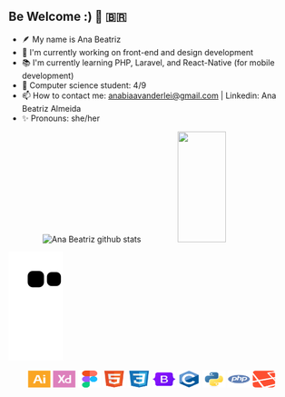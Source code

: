   ## Be Welcome :) 👋 🇧🇷

  - 🪶 My name is Ana Beatriz
  - 🌱 I'm currently working on front-end and design development
  - 📚 I'm currently learning PHP, Laravel, and React-Native (for mobile development)
  - 📖 Computer science student: 4/9 
  - 📫 How to contact me: anabiaavanderlei@gmail.com | Linkedin: Ana Beatriz Almeida
  - ✨ Pronouns: she/her


<div align="center">  
  <img width="49%" height="195px" src="https://github-readme-stats.vercel.app/api?username=beatrizAVanderlei&show_icons=true&count_private=true&hide_border=true&title_color=f4cd7c&icon_color=73d0ff&text_color=c7c8c2&bg_color=1f2430" alt="Ana Beatriz github stats" /> 
  <img width="41%" height="195px" src="https://github-readme-stats.vercel.app/api/top-langs/?username=beatrizAVanderlei&layout=compact&hide_border=true&title_color=f4cd7c&text_color=c7c8c2&bg_color=1f2430" />
</div>

  ![Snake animation](https://github.com/beatrizAVanderlei/beatrizAVanderlei/blob/output/github-contribution-grid-snake.svg)
  
  <div align="center">
    <img align="center" alt="Illustrator" height="30" width="40" src="https://github.com/devicons/devicon/blob/master/icons/illustrator/illustrator-plain.svg">
    <img align="center" alt="XD" height="30" width="40" src="https://github.com/devicons/devicon/blob/master/icons/xd/xd-plain.svg">
    <img align="center" alt="Figma" height="30" width="40" src="https://github.com/devicons/devicon/blob/master/icons/figma/figma-original.svg">
    <img align="center" alt="HTML" height="30" width="40" src="https://github.com/devicons/devicon/blob/master/icons/html5/html5-original.svg">
    <img align="center" alt="CSS" height="30" width="40" src="https://github.com/devicons/devicon/blob/master/icons/css3/css3-original.svg">
    <img align="center" alt="Bootstrap" height="30" width="40" src="https://github.com/devicons/devicon/blob/master/icons/bootstrap/bootstrap-original.svg">
    <img align="center" alt="C" height="30" width="40" src="https://github.com/devicons/devicon/blob/master/icons/c/c-original.svg">
    <img align="center" alt="Python" height="30" width="40" src="https://github.com/devicons/devicon/blob/master/icons/python/python-original.svg">
    <img align="center" alt="PHP" height="30" width="40" src="https://github.com/devicons/devicon/blob/master/icons/php/php-plain.svg">
    <img align="center" alt="Laravel" height="30" width="40" src="https://github.com/devicons/devicon/blob/master/icons/laravel/laravel-plain.svg">
  </div>
  
  ##

